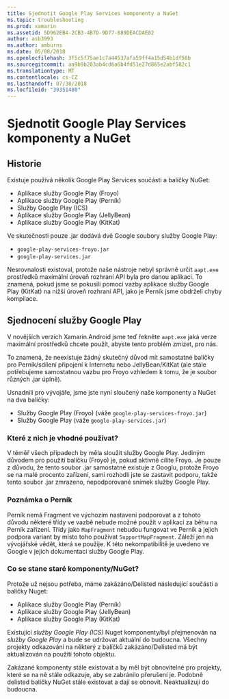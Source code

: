 ```yaml
---
title: Sjednotit Google Play Services komponenty a NuGet
ms.topic: troubleshooting
ms.prod: xamarin
ms.assetid: 5D962EB4-2CB3-4B7D-9D77-889DEACDAE02
author: asb3993
ms.author: amburns
ms.date: 05/08/2018
ms.openlocfilehash: 3f5c5f75ae1c7a44537afa59ff4a15d54b1df50b
ms.sourcegitcommit: aa9b9b203ab4cd6a6b4fd51e27d865e2abf582c1
ms.translationtype: MT
ms.contentlocale: cs-CZ
ms.lasthandoff: 07/30/2018
ms.locfileid: "39351480"
---
```

# <a name="unifying-google-play-services-components-and-nuget"></a>Sjednotit Google Play Services komponenty a NuGet

## <a name="history"></a>Historie

Existuje používá několik Google Play Services součásti a balíčky NuGet:

-   Aplikace služby Google Play (Froyo)
-   Aplikace služby Google Play (Perník)
-   Služby Google Play (ICS)
-   Aplikace služby Google Play (JellyBean)
-   Aplikace služby Google Play (KitKat)

Ve skutečnosti pouze .jar dodává dvě Google soubory služby Google Play:

-   `google-play-services-froyo.jar`
-   `google-play-services.jar`

Nesrovnalosti existoval, protože naše nástroje nebyl správně určit `aapt.exe` prostředků maximální úroveň rozhraní API byla pro danou aplikaci. To znamená, pokud jsme se pokusili pomocí vazby aplikace služby Google Play (KitKat) na nižší úroveň rozhraní API, jako je Perník jsme obdrželi chyby kompilace.

## <a name="unifying-google-play-services"></a>Sjednocení služby Google Play

V novějších verzích Xamarin.Android jsme teď řekněte `aapt.exe` jaká verze maximální prostředků chcete použít, abyste tento problém zmizet, pro nás.

To znamená, že neexistuje žádný skutečný důvod mít samostatné balíčky pro Perník/sdílení připojení k Internetu nebo JellyBean/KitKat (ale stále potřebujeme samostatnou vazbu pro Froyo vzhledem k tomu, že je soubor různých .jar úplně).

Usnadnili pro vývojáře, jsme jste nyní sloučený naše komponenty a NuGet na dva balíčky:

-   Služby Google Play (Froyo) (váže `google-play-services-froyo.jar`)
-   Služby Google Play (váže `google-play-services.jar`)

### <a name="which-one-should-be-used"></a>Které z nich je vhodné používat?

V téměř všech případech by měla sloužit služby Google Play. Jediným důvodem pro použití balíčku (Froyo) je, pokud aktivně cílíte Froyo. Je pouze z důvodu, že tento soubor .jar samostatné existuje z Googlu, protože Froyo se na malé procento zařízení, sami rozhodli jste se zastavit podporu, takže tento soubor .jar zmrazeno, nepodporované snímek služby Google Play.

### <a name="note-about-gingerbread"></a>Poznámka o Perník

Perník nemá Fragment ve výchozím nastavení podporovat a z tohoto důvodu některé třídy ve vazbě nebude možné použít v aplikaci za běhu na Perník zařízení. Třídy jako `MapFragment` nebudou fungovat ve Perník a jejich podpora variant by místo toho používat `SupportMapFragment`. Záleží jen na vývojářské vědět, která se použije. K této nekompatibilitě je uvedeno ve Google v jejich dokumentaci služby Google Play.

### <a name="what-happens-to-the-old-componentsnugets"></a>Co se stane staré komponenty/NuGet?

Protože už nejsou potřeba, máme zakázáno/Delisted následující součásti a balíčky Nuget:

-   Aplikace služby Google Play (Perník)
-   Aplikace služby Google Play (JellyBean)
-   Aplikace služby Google Play (KitKat)

Existující _služby Google Play (ICS)_ Nuget komponenty/byl přejmenován na _služby Google Play_ a bude se udržovat aktuální do budoucna. Všechny projekty odkazování na některý z balíčků zakázáno/Delisted má být aktualizován na použití tohoto objektu.

Zakázané komponenty stále existovat a by měl být obnovitelné pro projekty, které se na ně stále odkazuje, aby se zabránilo přerušení je. Podobně delisted balíčky NuGet stále existovat a dají se obnovit. Neaktualizují do budoucna.
